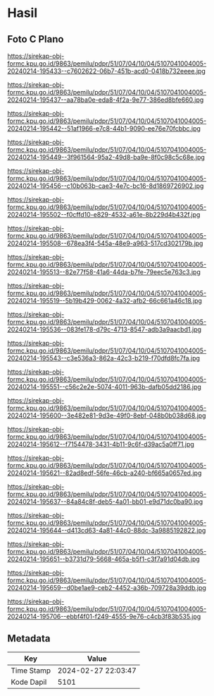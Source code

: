 # Hasil

## Foto C Plano

https://sirekap-obj-formc.kpu.go.id/9863/pemilu/pdpr/51/07/04/10/04/5107041004005-20240214-195433--c7602622-06b7-451b-acd0-0418b732eeee.jpg

https://sirekap-obj-formc.kpu.go.id/9863/pemilu/pdpr/51/07/04/10/04/5107041004005-20240214-195437--aa78ba0e-eda8-4f2a-9e77-386ed8bfe660.jpg

https://sirekap-obj-formc.kpu.go.id/9863/pemilu/pdpr/51/07/04/10/04/5107041004005-20240214-195442--51af1966-e7c8-44b1-9090-ee76e70fcbbc.jpg

https://sirekap-obj-formc.kpu.go.id/9863/pemilu/pdpr/51/07/04/10/04/5107041004005-20240214-195449--3f961564-95a2-49d8-ba9e-8f0c98c5c68e.jpg

https://sirekap-obj-formc.kpu.go.id/9863/pemilu/pdpr/51/07/04/10/04/5107041004005-20240214-195456--c10b063b-cae3-4e7c-bc16-8d1869726902.jpg

https://sirekap-obj-formc.kpu.go.id/9863/pemilu/pdpr/51/07/04/10/04/5107041004005-20240214-195502--f0cffd10-e829-4532-a61e-8b229d4b432f.jpg

https://sirekap-obj-formc.kpu.go.id/9863/pemilu/pdpr/51/07/04/10/04/5107041004005-20240214-195508--678ea3f4-545a-48e9-a963-517cd302179b.jpg

https://sirekap-obj-formc.kpu.go.id/9863/pemilu/pdpr/51/07/04/10/04/5107041004005-20240214-195513--82e77f58-41a6-44da-b7fe-79eec5e763c3.jpg

https://sirekap-obj-formc.kpu.go.id/9863/pemilu/pdpr/51/07/04/10/04/5107041004005-20240214-195519--5b19b429-0062-4a32-afb2-66c661a46c18.jpg

https://sirekap-obj-formc.kpu.go.id/9863/pemilu/pdpr/51/07/04/10/04/5107041004005-20240214-195536--083fe178-d79c-4713-8547-adb3a9aacbd1.jpg

https://sirekap-obj-formc.kpu.go.id/9863/pemilu/pdpr/51/07/04/10/04/5107041004005-20240214-195543--c3e536a3-862a-42c3-b219-f70dfd8fc7fa.jpg

https://sirekap-obj-formc.kpu.go.id/9863/pemilu/pdpr/51/07/04/10/04/5107041004005-20240214-195551--c56c2e2e-5074-4011-963b-dafb05dd2186.jpg

https://sirekap-obj-formc.kpu.go.id/9863/pemilu/pdpr/51/07/04/10/04/5107041004005-20240214-195600--3e482e81-9d3e-49f0-8ebf-048b0b038d68.jpg

https://sirekap-obj-formc.kpu.go.id/9863/pemilu/pdpr/51/07/04/10/04/5107041004005-20240214-195612--f7154478-3431-4b11-9c6f-d39ac5a0ff71.jpg

https://sirekap-obj-formc.kpu.go.id/9863/pemilu/pdpr/51/07/04/10/04/5107041004005-20240214-195621--82ad8edf-56fe-46cb-a240-bf665a0657ed.jpg

https://sirekap-obj-formc.kpu.go.id/9863/pemilu/pdpr/51/07/04/10/04/5107041004005-20240214-195637--84a84c8f-deb5-4a01-bb01-e9d71dc0ba90.jpg

https://sirekap-obj-formc.kpu.go.id/9863/pemilu/pdpr/51/07/04/10/04/5107041004005-20240214-195644--d413cd63-4a81-44c0-88dc-3a9885192822.jpg

https://sirekap-obj-formc.kpu.go.id/9863/pemilu/pdpr/51/07/04/10/04/5107041004005-20240214-195651--b3731d79-5668-465a-b5f1-c3f7a91d04db.jpg

https://sirekap-obj-formc.kpu.go.id/9863/pemilu/pdpr/51/07/04/10/04/5107041004005-20240214-195659--d0be1ae9-ceb2-4452-a36b-709728a39ddb.jpg

https://sirekap-obj-formc.kpu.go.id/9863/pemilu/pdpr/51/07/04/10/04/5107041004005-20240214-195706--ebbf4f01-f249-4555-9e76-c4cb3f83b535.jpg


## Metadata

| Key        | Value               |
| ---------- | ------------------- |
| Time Stamp | 2024-02-27 22:03:47 |
| Kode Dapil | 5101                |



